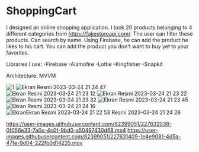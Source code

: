 # ShoppingCart

I designed an online shopping application. I took 20 products belonging to 4 different categories from https://fakestoreapi.com/. The user can filter these products. Can search by name. Using Firebase, he can add the product he likes to his cart. You can add the product you don't want to buy yet to your favorites.

Libraries I use:
-Firebase
-Alamofire
-Lottie
-Kingfisher
-Snapkit

Architecture: MVVM

![1](https://user-images.githubusercontent.com/82399051/227609206-b54ccc80-dfa5-4537-94aa-97d5dfdc5271.png)
![Ekran Resmi 2023-03-24 21 24 47](https://user-images.githubusercontent.com/82399051/227609399-40e82f26-b394-46bb-96c1-602b7d18b075.png)
![Ekran Resmi 2023-03-24 21 23 12](https://user-images.githubusercontent.com/82399051/227609414-8bf41983-5152-413a-92e6-d08a4e9944f5.png)
![Ekran Resmi 2023-03-24 21 23 22](https://user-images.githubusercontent.com/82399051/227609432-79716062-b88e-456a-870e-c8ed7916e8d3.png)
![Ekran Resmi 2023-03-24 21 23 32](https://user-images.githubusercontent.com/82399051/227609443-5e2a5c84-a55a-440d-8429-5266619c74fb.png)
![Ekran Resmi 2023-03-24 21 23 45](https://user-images.githubusercontent.com/82399051/227609470-4fa1660a-ea49-45ea-92b7-19a754459cd2.png)
![Ekran Resmi 2023-03-24 21 24 16](https://user-images.githubusercontent.com/82399051/227609481-b0691a06-c9b6-4843-b427-f86f0afd167f.png)
![Ekran![Ekran Resmi 2023-03-24 21 22 53](https://user-images.githubusercontent.com/82399051/227609505-838808f6-1157-4682-b9c1-f1344bfe1e99.png)
 Resmi 2023-03-24 21 24 26](https://user-images.githubusercontent.com/82399051/227609490-7180abe5-1dd2-497a-9534-1d6f7314c3fa.png)


https://user-images.githubusercontent.com/82399051/227632038-0f056e33-7a0c-4c0f-9bd0-a50497430d68.mp4
https://user-images.githubusercontent.com/82399051/227631409-1e4e9081-4d5a-47fe-9d04-222fb0d14235.mov
